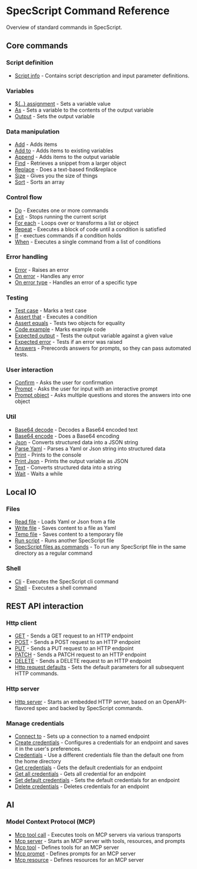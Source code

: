 # SpecScript Command Reference

Overview of standard commands in SpecScript.

## Core commands

### Script definition

* [Script info](core/script-info/Script%20info.spec.md) - Contains script description and input parameter definitions.

### Variables

* [${..} assignment](core/variables/Assignment.spec.md) - Sets a variable value
* [As](core/variables/As.spec.md) - Sets a variable to the contents of the output variable
* [Output](core/variables/Output.spec.md) - Sets the output variable

### Data manipulation

* [Add](core/data-manipulation/Add.spec.md) - Adds items
* [Add to](core/data-manipulation/Add%20to.spec.md) - Adds items to existing variables
* [Append](core/data-manipulation/Append.spec.md) - Adds items to the output variable
* [Find](core/data-manipulation/Find.spec.md) - Retrieves a snippet from a larger object
* [Replace](core/data-manipulation/Replace.spec.md) - Does a text-based find&replace
* [Size](core/data-manipulation/Size.spec.md) - Gives you the size of things
* [Sort](core/data-manipulation/Sort.spec.md) - Sorts an array

### Control flow

* [Do](core/control-flow/Do.spec.md) - Executes one or more commands
* [Exit](core/control-flow/Exit.spec.md) - Stops running the current script
* [For each](core/control-flow/For%20each.spec.md) - Loops over or transforms a list or object
* [Repeat](core/control-flow/Repeat.spec.md) - Executes a block of code until a condition is satisfied
* [If](core/control-flow/If.spec.md) - exectues commands if a condition holds
* [When](core/control-flow/When.spec.md) - Executes a single command from a list of conditions

### Error handling

* [Error](core/errors/Error.spec.md) - Raises an error
* [On error](core/errors/On%20error.spec.md) - Handles any error
* [On error type](core/errors/On%20error%20type.spec.md) - Handles an error of a specific type

### Testing

* [Test case](core/testing/Test%20case.spec.md) - Marks a test case
* [Assert that](core/testing/Assert%20that.spec.md) - Executes a condition
* [Assert equals](core/testing/Assert%20equals.spec.md) - Tests two objects for equality
* [Code example](core/testing/Code%20example.spec.md) - Marks example code
* [Expected output](core/testing/Expected%20output.spec.md) - Tests the output variable against a given value
* [Expected error](core/testing/Expected%20error.spec.md) - Tests if an error was raised
* [Answers](core/testing/Answers.spec.md) - Prerecords answers for prompts, so they can pass automated tests.

### User interaction

* [Confirm](core/user-interaction/Confirm.spec.md) - Asks the user for confirmation
* [Prompt](core/user-interaction/Prompt.spec.md) - Asks the user for input with an interactive prompt
* [Prompt object](core/user-interaction/Prompt%20object.spec.md) - Asks multiple questions and stores the answers into
  one object

### Util

* [Base64 decode](core/util/Base64%20decode.spec.md) - Decodes a Base64 encoded text
* [Base64 encode](core/util/Base64%20encode.spec.md) - Does a Base64 encoding
* [Json](core/util/Json.spec.md) - Converts structured data into a JSON string
* [Parse Yaml](core/util/Parse%20Yaml.spec.md) - Parses a Yaml or Json string into structured data
* [Print](core/util/Print.spec.md) - Prints to the console
* [Print Json](core/util/Print%20Json.spec.md) - Prints the output variable as JSON
* [Text](core/util/Text.spec.md) - Converts structured data into a string
* [Wait](core/util/Wait.spec.md) - Waits a while

## Local IO

### Files

* [Read file](core/files/Read%20file.spec.md) - Loads Yaml or Json from a file
* [Write file](core/files/Write%20file.spec.md) - Saves content to a file as Yaml
* [Temp file](core/files/Temp%20file.spec.md) - Saves content to a temporary file
* [Run script](core/files/Run%20script.spec.md) - Runs another SpecScript file
* [SpecScript files as commands](core/files/SpecScript%20files%20as%20commands.spec.md) - To run any SpecScript file in
  the same directory as a regular command

### Shell

* [Cli](core/shell/Cli.spec.md) - Executes the SpecScript cli command
* [Shell](core/shell/Shell.spec.md) - Executes a shell command

## REST API interaction

### Http client

* [GET](core/http/GET.spec.md) - Sends a GET request to an HTTP endpoint
* [POST](core/http/POST.spec.md) - Sends a POST request to an HTTP endpoint
* [PUT](core/http/PUT.spec.md) - Sends a PUT request to an HTTP endpoint
* [PATCH](core/http/PATCH.spec.md) - Sends a PATCH request to an HTTP endpoint
* [DELETE](core/http/DELETE.spec.md) - Sends a DELETE request to an HTTP endpoint
* [Http request defaults](core/http/Http%20request%20defaults.spec.md) - Sets the default parameters for all subsequent
  HTTP commands.

### Http server

* [Http server](core/http/Http%20server.spec.md) - Starts an embedded HTTP server, based on an OpenAPI-flavored spec and
  backed by SpecScript commands.

### Manage credentials

* [Connect to](core/connections/Connect%20to.spec.md) - Sets up a connection to a named endpoint
* [Create credentials](core/connections/Create%20credentials.spec.md) - Configures a credentials for an endpoint and
  saves it in the user's preferences.
* [Credentials](core/connections/Credentials.spec.md) - Use a different credentials file than the default one from the
  home directory
* [Get credentials](core/connections/Get%20credentials.spec.md) - Gets the default credentials for an endpoint
* [Get all credentials](core/connections/Get%20all%20credentials.spec.md) - Gets all credential for an endpoint
* [Set default credentials](core/connections/Set%20default%20credentials.spec.md) - Sets the default credentials for an
  endpoint
* [Delete credentials](core/connections/Delete%20credentials.spec.md) - Deletes credentials for an endpoint

## AI

### Model Context Protocol (MCP)

* [Mcp tool call](ai/mcp/Mcp%20tool%20call.spec.md) - Executes tools on MCP servers via various transports
* [Mcp server](ai/mcp/Mcp%20server.spec.md) - Starts an MCP server with tools, resources, and prompts
* [Mcp tool](ai/mcp/Mcp%20tool.spec.md) - Defines tools for an MCP server
* [Mcp prompt](ai/mcp/Mcp%20prompt.spec.md) - Defines prompts for an MCP server
* [Mcp resource](ai/mcp/Mcp%20resource.spec.md) - Defines resources for an MCP server

